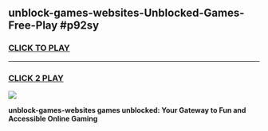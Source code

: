 
## unblock-games-websites-Unblocked-Games-Free-Play #p92sy
<h3>
<a href="https://us.freeplayer.one?title=unblock-games-websites&ref=9M">CLICK TO PLAY</a></h3>
<hr>

<h3>
<a href="https://us.freeplayer.one?title=unblock-games-websites&ref=9M">CLICK 2 PLAY</a>
  
</h3>

<a href="https://us.freeplayer.one?title=unblock-games-websites&ref=9M"><img src="https://clearcache.store/games.png"></a>


**unblock-games-websites games unblocked: Your Gateway to Fun and Accessible Online Gaming**

